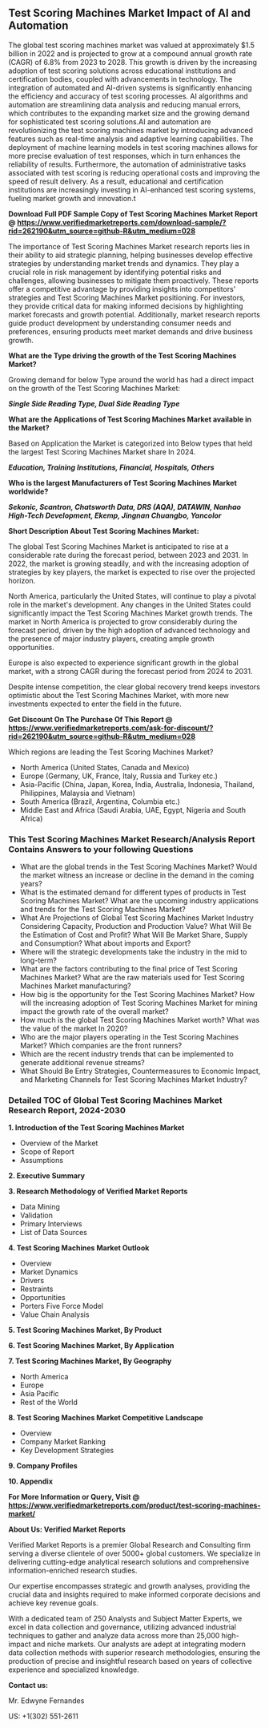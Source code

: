<h2>Test Scoring Machines Market Impact of AI and Automation</h2>The global test scoring machines market was valued at approximately $1.5 billion in 2022 and is projected to grow at a compound annual growth rate (CAGR) of 6.8% from 2023 to 2028. This growth is driven by the increasing adoption of test scoring solutions across educational institutions and certification bodies, coupled with advancements in technology. The integration of automated and AI-driven systems is significantly enhancing the efficiency and accuracy of test scoring processes. AI algorithms and automation are streamlining data analysis and reducing manual errors, which contributes to the expanding market size and the growing demand for sophisticated test scoring solutions.AI and automation are revolutionizing the test scoring machines market by introducing advanced features such as real-time analysis and adaptive learning capabilities. The deployment of machine learning models in test scoring machines allows for more precise evaluation of test responses, which in turn enhances the reliability of results. Furthermore, the automation of administrative tasks associated with test scoring is reducing operational costs and improving the speed of result delivery. As a result, educational and certification institutions are increasingly investing in AI-enhanced test scoring systems, fueling market growth and innovation.t</p><p id="" class=""><strong>Download Full PDF Sample Copy of Test Scoring Machines Market Report @ <a href="https://www.verifiedmarketreports.com/download-sample/?rid=262190&utm_source=github-R&utm_medium=028" target="_blank">https://www.verifiedmarketreports.com/download-sample/?rid=262190&utm_source=github-R&utm_medium=028</a></strong></p><p>The importance of&nbsp;Test Scoring Machines Market research reports lies in their ability to aid strategic planning, helping businesses develop effective strategies by understanding market trends and dynamics. They play a crucial role in risk management by identifying potential risks and challenges, allowing businesses to mitigate them proactively. These reports offer a competitive advantage by providing insights into competitors' strategies and Test Scoring Machines Market positioning. For investors, they provide critical data for making informed decisions by highlighting market forecasts and growth potential. Additionally, market research reports guide product development by understanding consumer needs and preferences, ensuring products meet market demands and drive business growth.</p><p><strong>What are the&nbsp;Type driving the growth of the Test Scoring Machines Market?</strong></p><p id="" class="">Growing demand for below Type around the world has had a direct impact on the growth of the Test Scoring Machines Market:</p><em><strong>Single Side Reading Type, Dual Side Reading Type</strong></em></p><strong>What are the&nbsp;Applications&nbsp;of Test Scoring Machines Market available in the Market?</strong></p><p id="" class="">Based on Application the Market is categorized into Below types that held the largest Test Scoring Machines Market share In 2024.</p><em><strong>Education, Training Institutions, Financial, Hospitals, Others</strong></em></p><strong>Who is the largest Manufacturers of Test Scoring Machines Market worldwide?</strong></p><p><em><strong>Sekonic, Scantron, Chatsworth Data, DRS (AQA), DATAWIN, Nanhao High-Tech Development, Ekemp, Jingnan Chuangbo, Yancolor</strong></em></p><p id="" class=""><strong>Short Description About Test Scoring Machines Market:</strong></p><p>The global Test Scoring Machines Market is anticipated to rise at a considerable rate during the forecast period, between 2023 and 2031. In 2022, the market is growing steadily, and with the increasing adoption of strategies by key players, the market is expected to rise over the projected horizon.</p><p>North America, particularly the United States, will continue to play a pivotal role in the market's development. Any changes in the United States could significantly impact the Test Scoring Machines Market growth trends. The market in North America is projected to grow considerably during the forecast period, driven by the high adoption of advanced technology and the presence of major industry players, creating ample growth opportunities.</p><p>Europe is also expected to experience significant growth in the global market, with a strong CAGR during the forecast period from 2024 to 2031.</p><p>Despite intense competition, the clear global recovery trend keeps investors optimistic about the Test Scoring Machines Market, with more new investments expected to enter the field in the future.</p><p id="" class=""><strong>Get Discount On The Purchase Of This Report @ <a href="https://www.verifiedmarketreports.com/ask-for-discount/?rid=262190&utm_source=github-R&utm_medium=028" target="_blank">https://www.verifiedmarketreports.com/ask-for-discount/?rid=262190&utm_source=github-R&utm_medium=028</a></strong></p>Which regions are leading the Test Scoring Machines Market?</p><ul><li>North America (United States, Canada and Mexico)</li><li>Europe (Germany, UK, France, Italy, Russia and Turkey etc.)</li><li>Asia-Pacific (China, Japan, Korea, India, Australia, Indonesia, Thailand, Philippines, Malaysia and Vietnam)</li><li>South America (Brazil, Argentina, Columbia etc.)</li><li>Middle East and Africa (Saudi Arabia, UAE, Egypt, Nigeria and South Africa)</li></ul><h3 id="" class="">This Test Scoring Machines Market Research/Analysis Report Contains Answers to your following Questions</h3><ul><li>What are the global trends in the Test Scoring Machines Market? Would the market witness an increase or decline in the demand in the coming years?</li><li>What is the estimated demand for different types of products in Test Scoring Machines Market? What are the upcoming industry applications and trends for the Test Scoring Machines Market?</li><li>What Are Projections of Global Test Scoring Machines Market Industry Considering Capacity, Production and Production Value? What Will Be the Estimation of Cost and Profit? What Will Be Market Share, Supply and Consumption? What about imports and Export?</li><li>Where will the strategic developments take the industry in the mid to long-term?</li><li>What are the factors contributing to the final price of Test Scoring Machines Market? What are the raw materials used for Test Scoring Machines Market manufacturing?</li><li>How big is the opportunity for the Test Scoring Machines Market? How will the increasing adoption of Test Scoring Machines Market for mining impact the growth rate of the overall market?</li><li>How much is the global Test Scoring Machines Market worth? What was the value of the market In 2020?</li><li>Who are the major players operating in the Test Scoring Machines Market? Which companies are the front runners?</li><li>Which are the recent industry trends that can be implemented to generate additional revenue streams?</li><li>What Should Be Entry Strategies, Countermeasures to Economic Impact, and Marketing Channels for Test Scoring Machines Market Industry?</li></ul><h3 id="" class="">Detailed TOC of Global Test Scoring Machines Market Research Report, 2024-2030</h3><p id="" class=""><strong>1. Introduction of the Test Scoring Machines Market</strong></p><ul><li>Overview of the Market</li><li>Scope of Report</li><li>Assumptions</li></ul><p id="" class=""><strong>2. Executive Summary</strong></p><p id="" class=""><strong>3. Research Methodology of Verified Market Reports</strong></p><ul><li>Data Mining</li><li>Validation</li><li>Primary Interviews</li><li>List of Data Sources</li></ul><p id="" class=""><strong>4. Test Scoring Machines Market Outlook</strong></p><ul><li>Overview</li><li>Market Dynamics</li><li>Drivers</li><li>Restraints</li><li>Opportunities</li><li>Porters Five Force Model</li><li>Value Chain Analysis</li></ul><p id="" class=""><strong>5. Test Scoring Machines Market, By Product</strong></p><p id="" class=""><strong>6. Test Scoring Machines Market, By Application</strong></p><p id="" class=""><strong>7. Test Scoring Machines Market, By Geography</strong></p><ul><li>North America</li><li>Europe</li><li>Asia Pacific</li><li>Rest of the World</li></ul><p id="" class=""><strong>8. Test Scoring Machines Market Competitive Landscape</strong></p><ul><li>Overview</li><li>Company Market Ranking</li><li>Key Development Strategies</li></ul><p id="" class=""><strong>9. Company Profiles</strong></p><p id="" class=""><strong>10. Appendix</strong></p><p id="" class=""><strong>For More Information or Query, Visit @ <a href="https://www.verifiedmarketreports.com/product/test-scoring-machines-market/" target="_blank">https://www.verifiedmarketreports.com/product/test-scoring-machines-market/</a></strong></p><p id="" class=""><strong>About Us: Verified Market Reports</strong></p><p id="" class="">Verified Market Reports is a premier Global Research and Consulting firm serving a diverse clientele of over 5000+ global customers. We specialize in delivering cutting-edge analytical research solutions and comprehensive information-enriched research studies.</p><p id="" class="">Our expertise encompasses strategic and growth analyses, providing the crucial data and insights required to make informed corporate decisions and achieve key revenue goals.</p><p id="" class="">With a dedicated team of 250 Analysts and Subject Matter Experts, we excel in data collection and governance, utilizing advanced industrial techniques to gather and analyze data across more than 25,000 high-impact and niche markets. Our analysts are adept at integrating modern data collection methods with superior research methodologies, ensuring the production of precise and insightful research based on years of collective experience and specialized knowledge.</p><p id="" class=""><strong>Contact us:</strong></p><p id="" class="">Mr. Edwyne Fernandes</p><p id="" class="">US: +1(302) 551-2611</p>
